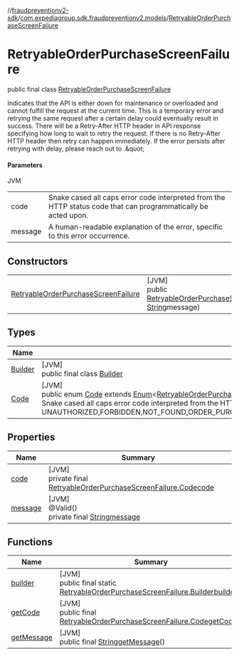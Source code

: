 //[fraudpreventionv2-sdk](../../../index.md)/[com.expediagroup.sdk.fraudpreventionv2.models](../index.md)/[RetryableOrderPurchaseScreenFailure](index.md)

# RetryableOrderPurchaseScreenFailure

public final class [RetryableOrderPurchaseScreenFailure](index.md)

Indicates that the API is either down for maintenance or overloaded and cannot fulfill the request at the current time. This is a temporary error and retrying the same request after a certain delay could eventually result in success. There will be a Retry-After HTTP header in API response specifying how long to wait to retry the request. If there is no Retry-After HTTP header then retry can happen immediately. If the error persists after retrying with delay, please reach out to <support team>.\&quot;

#### Parameters

JVM

| | |
|---|---|
| code | Snake cased all caps error code interpreted from the HTTP status code that can programmatically be acted upon. |
| message | A human-readable explanation of the error, specific to this error occurrence. |

## Constructors

| | |
|---|---|
| [RetryableOrderPurchaseScreenFailure](-retryable-order-purchase-screen-failure.md) | [JVM]<br>public [RetryableOrderPurchaseScreenFailure](index.md)[RetryableOrderPurchaseScreenFailure](-retryable-order-purchase-screen-failure.md)([RetryableOrderPurchaseScreenFailure.Code](-code/index.md)code, [String](https://docs.oracle.com/javase/8/docs/api/java/lang/String.html)message) |

## Types

| Name | Summary |
|---|---|
| [Builder](-builder/index.md) | [JVM]<br>public final class [Builder](-builder/index.md) |
| [Code](-code/index.md) | [JVM]<br>public enum [Code](-code/index.md) extends [Enum](https://docs.oracle.com/javase/8/docs/api/java/lang/Enum.html)&lt;[RetryableOrderPurchaseScreenFailure.Code](-code/index.md)&gt;<br>Snake cased all caps error code interpreted from the HTTP status code that can programmatically be acted upon. Values: UNAUTHORIZED,FORBIDDEN,NOT_FOUND,ORDER_PURCHASE_UPDATE_NOT_FOUND,TOO_MANY_REQUESTS,INTERNAL_SERVER_ERROR,BAD_GATEWAY,RETRYABLE_ORDER_PURCHASE_SCREEN_FAILURE,RETRYABLE_ORDER_PURCHASE_UPDATE_FAILURE,GATEWAY_TIMEOUT,BAD_REQUEST |

## Properties

| Name | Summary |
|---|---|
| [code](index.md#252503445%2FProperties%2F-173342751) | [JVM]<br>private final [RetryableOrderPurchaseScreenFailure.Code](-code/index.md)[code](index.md#252503445%2FProperties%2F-173342751) |
| [message](index.md#-1589149615%2FProperties%2F-173342751) | [JVM]<br>@Valid()<br>private final [String](https://docs.oracle.com/javase/8/docs/api/java/lang/String.html)[message](index.md#-1589149615%2FProperties%2F-173342751) |

## Functions

| Name | Summary |
|---|---|
| [builder](builder.md) | [JVM]<br>public final static [RetryableOrderPurchaseScreenFailure.Builder](-builder/index.md)[builder](builder.md)() |
| [getCode](get-code.md) | [JVM]<br>public final [RetryableOrderPurchaseScreenFailure.Code](-code/index.md)[getCode](get-code.md)() |
| [getMessage](get-message.md) | [JVM]<br>public final [String](https://docs.oracle.com/javase/8/docs/api/java/lang/String.html)[getMessage](get-message.md)() |
